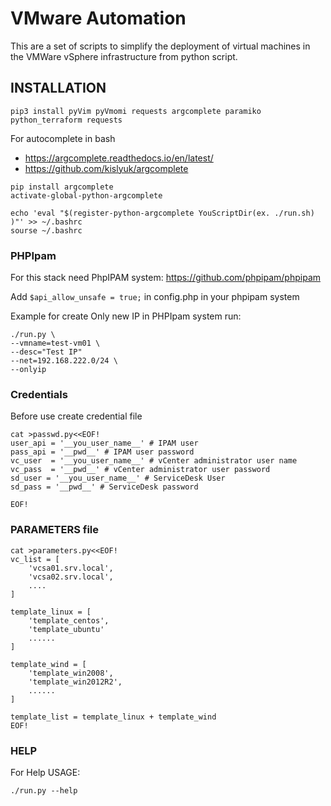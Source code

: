 # VMware Automation #
This are a set of scripts to simplify the deployment of virtual machines in the VMWare vSphere infrastructure from python script.

## INSTALLATION ##
```
pip3 install pyVim pyVmomi requests argcomplete paramiko python_terraform requests 
```
For autocomplete in bash
 *  https://argcomplete.readthedocs.io/en/latest/
 *  https://github.com/kislyuk/argcomplete
```
pip install argcomplete
activate-global-python-argcomplete

echo 'eval "$(register-python-argcomplete YouScriptDir(ex. ./run.sh) )"' >> ~/.bashrc
sourse ~/.bashrc
```

### PHPIpam ###
For this stack need PhpIPAM system: https://github.com/phpipam/phpipam

Add ```$api_allow_unsafe = true;``` in config.php in your phpipam system

Example for create Only new IP in PHPIpam system run:
```
./run.py \
--vmname=test-vm01 \
--desc="Test IP"
--net=192.168.222.0/24 \
--onlyip
```

### Credentials ###
Before use create credential file
```
cat >passwd.py<<EOF!
user_api = '__you_user_name__' # IPAM user
pass_api = '__pwd__' # IPAM user password
vc_user  = '__you_user_name__' # vCenter administrator user name
vc_pass  = '__pwd__' # vCenter administrator user password
sd_user = '__you_user_name__' # ServiceDesk User
sd_pass = '__pwd__' # ServiceDesk password

EOF!
```

### PARAMETERS file ###

```
cat >parameters.py<<EOF!
vc_list = [
    'vcsa01.srv.local',
    'vcsa02.srv.local',
    ....
]

template_linux = [
    'template_centos',
    'template_ubuntu'
    ......
]

template_wind = [
    'template_win2008',
    'template_win2012R2',
    ......
]

template_list = template_linux + template_wind
EOF!
```

### HELP ###
For Help USAGE: 
```
./run.py --help
```
